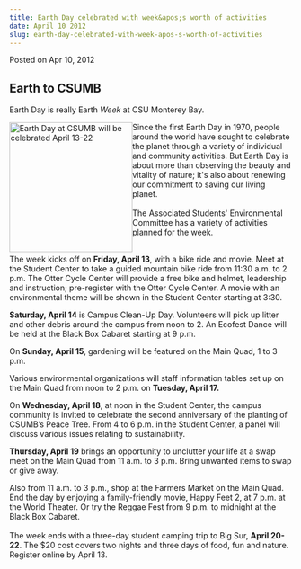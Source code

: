 ```yaml
---
title: Earth Day celebrated with week&apos;s worth of activities
date: April 10 2012
slug: earth-day-celebrated-with-week-apos-s-worth-of-activities
---
```





<span class="date">Posted on Apr 10, 2012    </span>
<h2>Earth to CSUMB</h2>
<p>Earth Day is really Earth <em>Week</em> at CSU Monterey Bay.</p>
<p><img alt="Earth Day at CSUMB will be celebrated April 13-22" src="http://news.csumb.edu/sites/default/files/65/attachments/news/images/earth_day_2012.jpeg" style="float:left; width:219px; height:231px">Since the first
Earth Day in 1970, people around the world have sought to celebrate
the planet through a variety of individual and community
activities. But Earth Day is about more than observing the beauty
and vitality of nature; it&apos;s also about renewing our commitment to
saving our living planet.<br>
&#x2028;<br>
The Associated Students&apos; Environmental Committee has a variety of
activities planned for the week.</br></br></img></p>
<p>The week kicks off on <strong>Friday, April 13</strong>, with a
bike ride and movie. Meet at the Student Center to take a guided
mountain bike ride from 11:30 a.m. to 2 p.m. The Otter Cycle Center
will provide a free bike and helmet, leadership and instruction;
pre-register with the Otter Cycle Center. A movie with an
environmental theme will be shown in the Student Center starting at
3:30.</p>
<p><strong>Saturday, April 14</strong> is Campus Clean-Up Day.
Volunteers will pick up litter and other debris around the campus
from noon to 2. An Ecofest Dance will be held at the Black Box
Cabaret starting at 9 p.m.</p>
<p>On <strong>Sunday, April 15</strong>, gardening will be featured
on the Main Quad, 1 to 3 p.m.</p>
<p>Various environmental organizations will staff information
tables set up on the Main Quad from noon to 2 p.m. on
<strong>Tuesday, April 17.</strong></p>
<p>On <strong>Wednesday, April 18</strong>, at noon in the Student
Center, the campus community is invited to celebrate the second
anniversary of the planting of CSUMB&#x2019;s Peace Tree. From 4 to 6 p.m.
in the Student Center, a panel will discuss various issues relating
to sustainability.</p>
<p><strong>Thursday, April 19</strong> brings an opportunity to
unclutter your life at a swap meet on the Main Quad from 11 a.m. to
3 p.m. Bring unwanted items to swap or give away.</p>
<p>Also from 11 a.m. to 3 p.m., shop at the Farmers Market on the
Main Quad. End the day by enjoying a family-friendly movie, Happy
Feet 2, at 7 p.m. at the World Theater. Or try the Reggae Fest from
9 p.m. to midnight at the Black Box Cabaret.<br>
&#x2028;&#x2028;<br>
The week ends with a three-day student camping trip to Big Sur,
<strong>April 20-22</strong>. The $20 cost covers two nights and
three days of food, fun and nature. Register online by April
13.<br>
&#xA0;</br></br></br></p>





